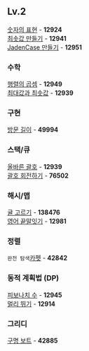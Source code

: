## Lv.2

[숫자의 표현](https://github.com/wayandway/algorithms-javascript/blob/main/programmers/Lv2/12924.js) - **12924** <br>
[최솟값 만들기](https://github.com/wayandway/algorithms-javascript/blob/main/programmers/Lv2/12941.js) - **12941** <br>
[JadenCase 만들기](https://github.com/wayandway/algorithms-javascript/blob/main/programmers/Lv2/12951.js) - **12951** <br>

### 수학
[행렬의 곱셈](https://github.com/wayandway/algorithms-javascript/blob/main/programmers/Lv2/12949.js) - **12949** <br>
[최대값과 최솟값](https://github.com/wayandway/algorithms-javascript/blob/main/programmers/Lv2/12939.js) - **12939** <br>

### 구현
[방문 길이](https://github.com/wayandway/algorithms-javascript/blob/main/programmers/Lv2/49994.js) - **49994** <br>

### 스택/큐
[올바른 괄호](https://github.com/wayandway/algorithms-javascript/blob/main/programmers/Lv2/12939.js) - **12939** <br>
[괄호 회전하기](https://github.com/wayandway/algorithms-javascript/blob/main/programmers/Lv2/76502.js) - **76502** <br>

### 해시/맵
[귤 고르기](https://github.com/wayandway/algorithms-javascript/blob/main/programmers/Lv2/138476.js) - **138476** <br>
[영어 끝말잇기](https://github.com/wayandway/algorithms-javascript/blob/main/programmers/Lv2/12981.js) - **12981** <br>

### 정렬
`완전 탐색`[카펫](https://github.com/wayandway/algorithms-javascript/blob/main/programmers/Lv2/42842.js) - **42842** <br>

### 동적 계획법 (DP)
[피보나치 수](https://github.com/wayandway/algorithms-javascript/blob/main/programmers/Lv2/12945.js) - **12945** <br>
[멀리 뛰기](https://github.com/wayandway/algorithms-javascript/blob/main/programmers/Lv2/12914.js) - **12914** <br>

### 그리디
[구명 보트](https://github.com/wayandway/algorithms-javascript/blob/main/programmers/Lv2/42885.js) - **42885** <br>